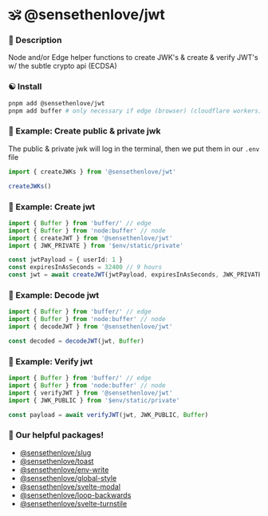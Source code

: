 # 🕉 @sensethenlove/jwt


### 🙏 Description
Node and/or Edge helper functions to create JWK's & create & verify JWT's w/ the subtle crypto api (ECDSA)


### ☯️ Install
```bash
pnpm add @sensethenlove/jwt
pnpm add buffer # only necessary if edge (browser) (cloudflare workers)
```

### 💛 Example: Create public & private jwk
The public & private jwk will log in the terminal, then we put them in our `.env` file
```ts
import { createJWKs } from '@sensethenlove/jwt'

createJWKs()
```


### 🧡 Example: Create jwt
```ts
import { Buffer } from 'buffer/' // edge
import { Buffer } from 'node:buffer' // node
import { createJWT } from '@sensethenlove/jwt'
import { JWK_PRIVATE } from '$env/static/private'

const jwtPayload = { userId: 1 }
const expiresInAsSeconds = 32400 // 9 hours
const jwt = await createJWT(jwtPayload, expiresInAsSeconds, JWK_PRIVATE, Buffer)
```

### 💚 Example: Decode jwt
```ts
import { Buffer } from 'buffer/' // edge
import { Buffer } from 'node:buffer' // node
import { decodeJWT } from '@sensethenlove/jwt'

const decoded = decodeJWT(jwt, Buffer)
```

### 💜 Example: Verify jwt
```ts
import { Buffer } from 'buffer/' // edge
import { Buffer } from 'node:buffer' // node
import { verifyJWT } from '@sensethenlove/jwt'
import { JWK_PUBLIC } from '$env/static/private'

const payload = await verifyJWT(jwt, JWK_PUBLIC, Buffer)
```

### 💖 Our helpful packages!
* [@sensethenlove/slug](https://www.npmjs.com/package/@sensethenlove/slug)
* [@sensethenlove/toast](https://www.npmjs.com/package/@sensethenlove/toast)
* [@sensethenlove/env-write](https://www.npmjs.com/package/@sensethenlove/env-write)
* [@sensethenlove/global-style](https://www.npmjs.com/package/@sensethenlove/global-style)
* [@sensethenlove/svelte-modal](https://www.npmjs.com/package/@sensethenlove/svelte-modal)
* [@sensethenlove/loop-backwards](https://www.npmjs.com/package/@sensethenlove/loop-backwards)
* [@sensethenlove/svelte-turnstile](https://www.npmjs.com/package/@sensethenlove/svelte-turnstile)
